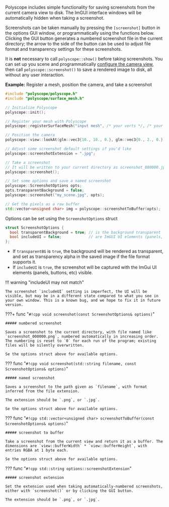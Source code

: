 Polyscope includes simple functionality for saving screenshots from the current camera view to disk. The ImGUI interface windows will be automatically hidden when taking a screenshot.

Screenshots can be taken manually by pressing the `[screenshot]` button in the options GUI window, or programmatically using the functions below. Clicking the GUI button generates a numbered screenshot file in the current directory; the arrow to the side of the button can be used to adjust file format and transparency settings for these screenshots.

It is **not** necessary to call `polyscope::show()` before taking screenshots. You can set up you scene and programmatically [configure the camera view]([[url.prefix]]/basics/camera_controls), then call `polyscope::screenshot()` to save a rendered image to disk, all without any user interaction.

**Example:** Register a mesh, position the camera, and take a screenshot
```cpp 
#include "polyscope/polyscope.h"
#include "polyscope/surface_mesh.h"

// Initialize Polyscope
polyscope::init();

// Register your mesh with Polyscope
polyscope::registerSurfaceMesh("input mesh", /* your verts */, /* your faces */);

// Position the camera
polyscope::view::lookAt(glm::vec3{10., 10., 0.}, glm::vec3{0., 2., 0.});

// Adjust some screenshot default settings if you'd like
polyscope::screenshotExtension = ".jpg";

// Take a screenshot
// It will be written to your current directory as screenshot_000000.jpg, etc
polyscope::screenshot();

// Set some options and save a named screenshot
polyscope::ScreenshotOptions opts;
opts.transparentBackground = false;
polyscope::screenshot("my_scene.jpg", opts);

// Get the pixels as a raw buffer
std::vector<unsigned char> img = polyscope::screenshotToBuffer(opts);
```

Options can be set using the `ScreenshotOptions` struct
```cpp
struct ScreenshotOptions {
  bool transparentBackground = true; // is the background transparent
  bool includeUI = false;            // are ImGUI UI elements (panels, buttons, etc) visible
};
```

- If `transparentBG` is `true`, the background will be rendered as transparent, and set as transparency alpha in the saved image if the file format supports it.
- If `includeUI` is `true`, the screenshot will be captured with the ImGui UI elements (panels, buttons, etc) visible.

!!! warning "includeUI may not match"

    The screenshot `includeUI` setting is imperfect, the UI will be visible, but may be in a different state compared to what you see in your own window. This is a known bug, and we hope to fix it in future version.


???+ func "`#!cpp void screenshot(const ScreenshotOptions& options)`"
    
    ##### numbered screenshot

    Saves a screenshot to the current directory, with file named like `screenshot_000000.png`, numbered automatically in increasing order. The numbering is reset to `0` for each run of the program; existing files will be silently overwritten.

    Se the options struct above for available options.

??? func "`#!cpp void screenshot(std::string filename, const ScreenshotOptions& options)`"
    
    ##### named screenshot

    Saves a screenshot to the path given as `filename`, with format inferred from the file extension. 

    The extension should be `.png`, or `.jpg`.
    
    Se the options struct above for available options.

??? func "`#!cpp std::vector<unsigned char> screenshotToBuffer(const ScreenshotOptions& options)`"
    
    ##### screenshot to buffer

    Take a screenshot from the current view and return it as a buffer. The dimensions are `view::bufferWidth` * `view::bufferHeight`, with entries RGBA at 1 byte each.
    
    Se the options struct above for available options.

??? func "`#!cpp std::string options::screenshotExtension`"
    
    ##### screenshot extension

    Set the extension used when taking automatically-numbered screenshots, either with `screenshot()` or by clicking the GUI button.

    The extension should be `.png`, or `.jpg`.
